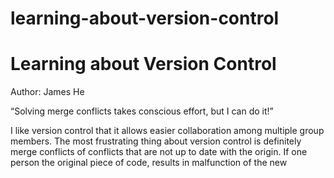 # learning-about-version-control

# Learning about Version Control
Author: James He

“Solving merge conflicts takes conscious effort, but I can do it!”

I like version control that it allows easier collaboration among multiple group members. The most frustrating thing about version control is definitely merge conflicts of conflicts that are not up to date with the origin. If one person the original piece of code, results in malfunction of the new 
